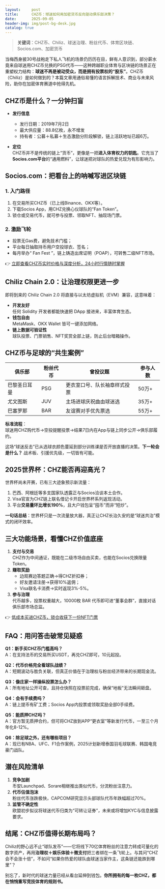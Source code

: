 ```yaml
---
layout:     post
title:      CHZ币：球迷如何用加密货币反向驱动俱乐部决策？
date:       2025-09-05
header-img: img/post-bg-desk.jpg
catalog: true
---
```


> **关键词**：CHZ币、Chiliz、球迷治理、粉丝代币、体育区块链、Socios.com、加密货币

当梅西身披30号战袍走下私人飞机的场景仍历历在目，鲜有人意识到，部分薪水竟来自球迷用CHZ币兑换的PSG代币——这种跨越职业体育与区块链的场景正在重塑权力结构：**球迷不再是被动受众，而是拥有投票权的“股东”**。CHZ币（Chiliz）是如何做到的？本篇文章用通俗易懂的语言拆解技术、商业与未来风险，助你在加密体育赛道中抢得先机。

## CHZ币是什么？一分钟扫盲

- **发行信息**  
  - 发行日期：2019年7月2日  
  - 最大供应量：88.8亿枚，永不增发  
  - 持有者：公募＋私募＋生态激励分阶段解锁，链上活跃地址已超6万。

- **定位**  
  CHZ币并不是传统的链上“货币”，更像是一把**进入体育权力的钥匙**。它充当了**Socios.com平台**的“通用燃料”，让球迷把对球队的热爱兑现为有形影响力。

## Socios.com：把看台上的呐喊写进区块链

### 1. 入门路径  
1. 在交易所买CHZ币（已上线Binance、OKX等）。  
2. 下载Socios App，用CHZ兑换心仪球队的“Fan Token”。  
3. 锁仓或交易代币，就可参与投票、领取NFT、抽现场门票。

### 2. 激励飞轮  
- 投票无Gas费，避免技术门槛；  
- 平台每日抽取持币用户空投球衣、签名；  
- 每月举办“ Fan Fest ”，链上铸造出席证明（POAP），可转售二级NFT市场。

👉 [立即查看CHZ币实时价格与深度分析，24小时行情随时掌握](https://okxdog.com/)

## Chiliz Chain 2.0：让治理权限更进一步

即将到来的 Chiliz Chain 2.0 将直接与以太坊虚拟机（EVM）兼容，这意味着：

- **开发友好**  
  任何 Solidity 开发者都能快速把 DApp 接进来，丰富体育生态。  
- **钱包自由**  
  MetaMask、OKX Wallet 皆可一键添加网络。  
- **链上数据可验证性**  
  球队投票、门票销售、NFT奖赏全部上链，防止后台暗箱操作。

## CHZ币与足球的“共生案例”

| 俱乐部           | 粉丝代币 | 曾投议题                                  | 参与人数 |
|------------------|----------|-------------------------------------------|----------|
| 巴黎圣日耳曼        | PSG      | 更衣室口号、队长袖章样式投票                 | 50万+    |
| 尤文图斯          | JUV      | 主场进球庆祝曲由球迷选                      | 35万+    |
| 巴塞罗那          | BAR      | 友谊赛对手优先票选                          | 55万+    |

**标准流程**：  
球迷用CHZ购代币→空投提醒投票→结果7日内在App与链上同步公开→俱乐部履约。

这场“球迷反击”已从选球衣颜色蔓延到部分训练课是否开放直播的决策。**下一轮会是什么？** 战术板、引援优先级，一切皆有可能。

## 2025世界杯：CHZ能否再迎高光？

世界杯尚未开赛，已有三大迹象预示新流量：

1. 巴西、阿根廷等多支国家队透露正与Socios洽谈本土合作。  
2. Visa官宣为CHZ链上联名借记卡开启世界杯系列返现活动。  
3. 平台**交易量环比增长190%**，且大户钱包呈“囤币”而非“短炒”。

**一句话总结**：世界杯只是一次流量放大器，真正让CHZ长治久安的是“球迷共治”模式的闭环效率。

## 三大功能场景，看懂CHZ价值底座

1. **支付与交易**  
   CHZ作为中间通证，既能在二级市场自由买卖，也能在Socios兑换限量Token。  
2. **赚取奖励**  
   - 边观赛边答题正确→得CHZ折扣券；  
   - 好友邀请注册→获得10%返佣；  
   - Visa联名卡消费→实时返现3%-5%。  
3. **参与治理**  
   代币越多，投票权重越大，10000枚 BAR 代币即可进“董事会群”，直接对话俱乐部市场总监。

👉 [低成本买进CHZ币，锁仓收获下一份NFT门票](https://okxdog.com/)

## FAQ：用问答击破常见疑惑

**Q1：新手买CHZ币门槛高吗？**  
A：在支持法币的交易所买USDT，再兑CHZ即可，10元起投。

**Q2：代币价格完全看球队战绩？**  
A：短期波动与胜负关联，但真正价值在于治理权与粉丝经济带来的长期现金流。

**Q3：像庄家一样操纵投票怎么办？**  
A：所有地址公开可查，且持仓快照在投票前完成，确保“地板”无法瞬间砸盘。

**Q4：会有手续费吗？**  
A：链上提币有矿工费；Socios App内投票或领取奖励全部0手续费。

**Q5：能质押CHZ吗？**  
A：官方暂无质押合约，但可将CHZ放到APP“更衣室”等新发行代币，一至三个月年化8-12%。

**Q6：除足球之外，还有哪些项目？**  
A：现已有NBA、UFC、F1合作案例，2025计划新增泰国羽毛球联赛、韩国电竞豪门战队。

## 潜在风险清单

1. **竞争加剧**  
   币安Launchpad、Sorare相继推出类似代币，分流粉丝注意力。  
2. **代币估值泡沫**  
   粉丝代币涨跌极快，CAPCOM研究显示头部球队代币年跌幅超过70%。  
3. **监管不确定性**  
   欧盟初步拟议将球迷代币归类为“可转让证券”，未来或将增加KYC与信息披露要求。

## 结尾：CHZ币值得长期布局吗？

Chiliz的野心远不止“球队发币”——它将线下70亿体育粉丝的注意力转成可量化的数字资产，再用**治理权＋娱乐体验＋微支付**把三者绑在一条飞轮上。与其问“CHZ会不会涨十倍”，不如问“如果你热爱的球队由球迷当家作主，这条链还能跌到哪里”？

别忘了，新时代的球迷力量已经从看台延伸到钱包。**你所拥有的每一枚CHZ，都在悄悄重写竞技体育的规则书。**